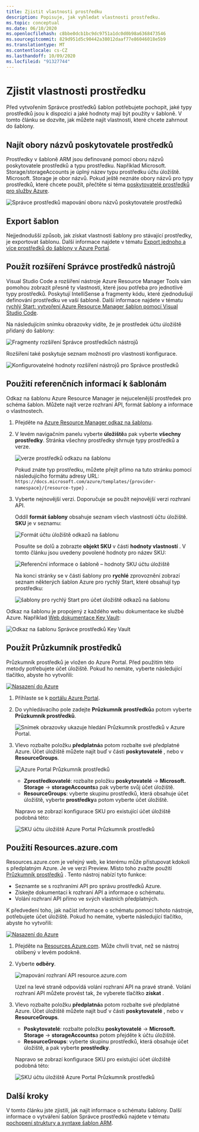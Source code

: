 ```yaml
---
title: Zjistit vlastnosti prostředku
description: Popisuje, jak vyhledat vlastnosti prostředku.
ms.topic: conceptual
ms.date: 06/10/2020
ms.openlocfilehash: c8bbe0dcb1bc9dc9751a1dc0d0b98a6368473546
ms.sourcegitcommit: 829d951d5c90442a38012daaf77e86046018e5b9
ms.translationtype: MT
ms.contentlocale: cs-CZ
ms.lasthandoff: 10/09/2020
ms.locfileid: "91327744"
---
```

# <a name="discover-resource-properties"></a>Zjistit vlastnosti prostředku

Před vytvořením Správce prostředků šablon potřebujete pochopit, jaké typy prostředků jsou k dispozici a jaké hodnoty mají být použity v šabloně. V tomto článku se dozvíte, jak můžete najít vlastnosti, které chcete zahrnout do šablony.

## <a name="find-resource-provider-namespaces"></a>Najít obory názvů poskytovatele prostředků

Prostředky v šabloně ARM jsou definované pomocí oboru názvů poskytovatele prostředků a typu prostředku. Například Microsoft. Storage/storageAccounts je úplný název typu prostředku účtu úložiště. Microsoft. Storage je obor názvů. Pokud ještě neznáte obory názvů pro typy prostředků, které chcete použít, přečtěte si téma [poskytovatelé prostředků pro služby Azure](../management/azure-services-resource-providers.md).

![Správce prostředků mapování oboru názvů poskytovatele prostředků](./media/view-resources/resource-provider-namespace-and-azure-service-mapping.png)

## <a name="export-templates"></a>Export šablon

Nejjednodušší způsob, jak získat vlastnosti šablony pro stávající prostředky, je exportovat šablonu. Další informace najdete v tématu [Export jednoho a více prostředků do šablony v Azure Portal](./export-template-portal.md).

## <a name="use-resource-manager-tools-extension"></a>Použít rozšíření Správce prostředků nástrojů

Visual Studio Code a rozšíření nástroje Azure Resource Manager Tools vám pomohou zobrazit přesně ty vlastnosti, které jsou potřeba pro jednotlivé typy prostředků. Poskytují IntelliSense a fragmenty kódu, které zjednodušují definování prostředku ve vaší šabloně. Další informace najdete v tématu [rychlý Start: vytvoření Azure Resource Manager šablon pomocí Visual Studio Code](./quickstart-create-templates-use-visual-studio-code.md#add-an-azure-resource).

Na následujícím snímku obrazovky vidíte, že je prostředek účtu úložiště přidaný do šablony:

![Fragmenty rozšíření Správce prostředkůch nástrojů](./media/view-resources/resource-manager-tools-extension-snippets.png)

Rozšíření také poskytuje seznam možností pro vlastnosti konfigurace.

![Konfigurovatelné hodnoty rozšíření nástrojů pro Správce prostředků](./media/view-resources/resource-manager-tools-extension-configurable-properties.png)

## <a name="use-template-reference"></a>Použití referenčních informací k šablonám

Odkaz na šablonu Azure Resource Manager je nejucelenější prostředek pro schéma šablon. Můžete najít verze rozhraní API, formát šablony a informace o vlastnostech.

1. Přejděte na [Azure Resource Manager odkaz na šablonu](/azure/templates/).
1. V levém navigačním panelu vyberte **úložiště**a pak vyberte **všechny prostředky**. Stránka všechny prostředky shrnuje typy prostředků a verze.

    ![verze prostředků odkazu na šablonu](./media/view-resources/resource-manager-template-reference-resource-versions.png)

    Pokud znáte typ prostředku, můžete přejít přímo na tuto stránku pomocí následujícího formátu adresy URL: `https://docs.microsoft.com/azure/templates/{provider-namespace}/{resource-type}` .

1. Vyberte nejnovější verzi. Doporučuje se použít nejnovější verzi rozhraní API.

    Oddíl **formát šablony** obsahuje seznam všech vlastností účtu úložiště. **SKU** je v seznamu:

    ![Formát účtu úložiště odkazů na šablonu](./media/view-resources/resource-manager-template-reference-storage-account-sku.png)

    Posuňte se dolů a zobrazte **objekt SKU** v části **hodnoty vlastností** . V tomto článku jsou uvedeny povolené hodnoty pro název SKU:

    ![Referenční informace o šabloně – hodnoty SKU účtu úložiště](./media/view-resources/resource-manager-template-reference-storage-account-sku-values.png)

    Na konci stránky se v části šablony pro **rychlé** zprovoznění zobrazí seznam některých šablon Azure pro rychlý Start, které obsahují typ prostředku:

    ![šablony pro rychlý Start pro účet úložiště odkazů na šablonu](./media/view-resources/resource-manager-template-reference-quickstart-templates.png)

Odkaz na šablonu je propojený z každého webu dokumentace ke službě Azure.  Například [Web dokumentace Key Vault](../../key-vault/general/overview.md):

![Odkaz na šablonu Správce prostředků Key Vault](./media/view-resources/resource-manager-template-reference-key-vault.png)

## <a name="use-resource-explorer"></a>Použít Průzkumník prostředků

Průzkumník prostředků je vložen do Azure Portal. Před použitím této metody potřebujete účet úložiště. Pokud ho nemáte, vyberte následující tlačítko, abyste ho vytvořili:

[![Nasazení do Azure](https://aka.ms/deploytoazurebutton)](https://portal.azure.com/#create/Microsoft.Template/uri/https%3a%2f%2fraw.githubusercontent.com%2fAzure%2fazure-quickstart-templates%2fmaster%2f101-storage-account-create%2fazuredeploy.json)

1. Přihlaste se k [portálu Azure Portal](https://portal.azure.com).
1. Do vyhledávacího pole zadejte **Průzkumník prostředků**a potom vyberte **Průzkumník prostředků**.

    ![Snímek obrazovky ukazuje hledání Průzkumník prostředků v Azure Portal.](./media/view-resources/azure-portal-resource-explorer.png)

1. Vlevo rozbalte položku **předplatná**a potom rozbalte své předplatné Azure. Účet úložiště můžete najít buď v části **poskytovatelé** , nebo v **ResourceGroups**.

    ![Azure Portal Průzkumník prostředků](./media/view-resources/azure-portal-resource-explorer-home.png)

    - **Zprostředkovatelé**: rozbalte položku **poskytovatelé**  ->  **Microsoft. Storage**  ->  **storageAccounts**a pak vyberte svůj účet úložiště.
    - **ResourceGroups**: vyberte skupinu prostředků, která obsahuje účet úložiště, vyberte **prostředky**a potom vyberte účet úložiště.

    Napravo se zobrazí konfigurace SKU pro existující účet úložiště podobná této:

    ![SKU účtu úložiště Azure Portal Průzkumník prostředků](./media/view-resources/azure-portal-resource-explorer-sku.png)

## <a name="use-resourcesazurecom"></a>Použití Resources.azure.com

Resources.azure.com je veřejný web, ke kterému může přistupovat kdokoli s předplatným Azure. Je ve verzi Preview.  Místo toho zvažte použití [Průzkumník prostředků](#use-resource-explorer) . Tento nástroj nabízí tyto funkce:

- Seznamte se s rozhraními API pro správu prostředků Azure.
- Získejte dokumentaci k rozhraní API a informace o schématu.
- Volání rozhraní API přímo ve svých vlastních předplatných.

K předvedení toho, jak načíst informace o schématu pomocí tohoto nástroje, potřebujete účet úložiště. Pokud ho nemáte, vyberte následující tlačítko, abyste ho vytvořili:

[![Nasazení do Azure](https://aka.ms/deploytoazurebutton)](https://portal.azure.com/#create/Microsoft.Template/uri/https%3a%2f%2fraw.githubusercontent.com%2fAzure%2fazure-quickstart-templates%2fmaster%2f101-storage-account-create%2fazuredeploy.json)

1. Přejděte na [Resources.Azure.com](https://resources.azure.com/). Může chvíli trvat, než se nástroj oblíbený v levém podokně.
1. Vyberte **odběry**.

    ![mapování rozhraní API resource.azure.com](./media/view-resources/resources-azure-com-api-mapping.png)

    Uzel na levé straně odpovídá volání rozhraní API na pravé straně. Volání rozhraní API můžete provést tak, že vyberete tlačítko **získat** .
1. Vlevo rozbalte položku **předplatná**a potom rozbalte své předplatné Azure. Účet úložiště můžete najít buď v části **poskytovatelé** , nebo v **ResourceGroups**.

    - **Poskytovatelé**: rozbalte položku **poskytovatelé**  ->  **Microsoft. Storage**  ->  **storageAccounts**a potom přejděte k účtu úložiště.
    - **ResourceGroups**: vyberte skupinu prostředků, která obsahuje účet úložiště, a pak vyberte **prostředky**.

    Napravo se zobrazí konfigurace SKU pro existující účet úložiště podobná této:

    ![SKU účtu úložiště Azure Portal Průzkumník prostředků](./media/view-resources/azure-portal-resource-explorer-sku.png)

## <a name="next-steps"></a>Další kroky

V tomto článku jste zjistili, jak najít informace o schématu šablony. Další informace o vytváření šablon Správce prostředků najdete v tématu [pochopení struktury a syntaxe šablon ARM](./template-syntax.md).
